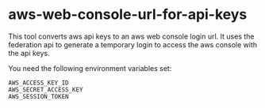 # aws-web-console-url-for-api-keys

This tool converts aws api keys to an aws web console login url.
It uses the federation api to generate a temporary login to access
the aws console with the api keys.

You need the following environment variables set:
```
AWS_ACCESS_KEY_ID
AWS_SECRET_ACCESS_KEY
AWS_SESSION_TOKEN
```
